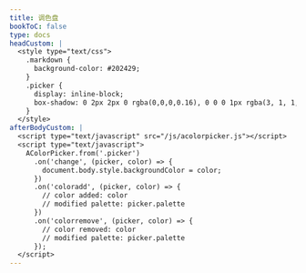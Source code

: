 ```yaml
---
title: 调色盘
bookToC: false
type: docs
headCustom: |
  <style type="text/css">
    .markdown {
      background-color: #202429;
    }
    .picker {
      display: inline-block;
      box-shadow: 0 2px 2px 0 rgba(0,0,0,0.16), 0 0 0 1px rgba(3, 1, 1, 0.08);
    }
  </style>
afterBodyCustom: |
  <script type="text/javascript" src="/js/acolorpicker.js"></script>
  <script type="text/javascript">
    AColorPicker.from('.picker')
      .on('change', (picker, color) => {
        document.body.style.backgroundColor = color;
      })
      .on('coloradd', (picker, color) => {
        // color added: color
        // modified palette: picker.palette
      })
      .on('colorremove', (picker, color) => {
        // color removed: color
        // modified palette: picker.palette
      });
  </script>
---
```



<div class="picker" acp-color="#EFE9E7" acp-palette="PALETTE_MATERIAL_CHROME" acp-palette-editable></div>